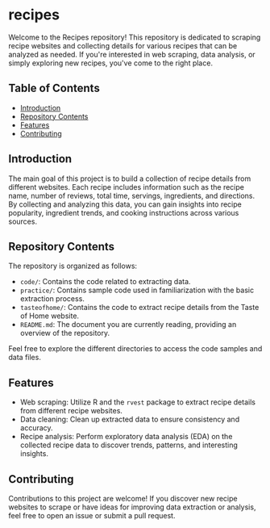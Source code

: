 # recipes

Welcome to the Recipes repository! This repository is dedicated to scraping recipe websites and collecting details for various recipes that can be analyzed as needed. If you're interested in web scraping, data analysis, or simply exploring new recipes, you've come to the right place.

## Table of Contents

- [Introduction](#introduction)
- [Repository Contents](#repository-contents)
- [Features](#features)
- [Contributing](#contributing)

## Introduction

The main goal of this project is to build a collection of recipe details from different websites. Each recipe includes information such as the recipe name, number of reviews, total time, servings, ingredients, and directions. By collecting and analyzing this data, you can gain insights into recipe popularity, ingredient trends, and cooking instructions across various sources.

## Repository Contents

The repository is organized as follows:

- `code/`: Contains the code related to extracting data.
- `practice/`: Contains sample code used in familiarization with the basic extraction process.
- `tasteofhome/`: Contains the code to extract recipe details from the Taste of Home website.
- `README.md`: The document you are currently reading, providing an overview of the repository.

Feel free to explore the different directories to access the code samples and data files.

## Features

- Web scraping: Utilize R and the `rvest` package to extract recipe details from different recipe websites.
- Data cleaning: Clean up extracted data to ensure consistency and accuracy.
- Recipe analysis: Perform exploratory data analysis (EDA) on the collected recipe data to discover trends, patterns, and interesting insights.

## Contributing

Contributions to this project are welcome! If you discover new recipe websites to scrape or have ideas for improving data extraction or analysis, feel free to open an issue or submit a pull request.
